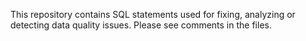 This repository contains SQL statements used for fixing, analyzing or detecting data quality issues. Please see comments in the files.
